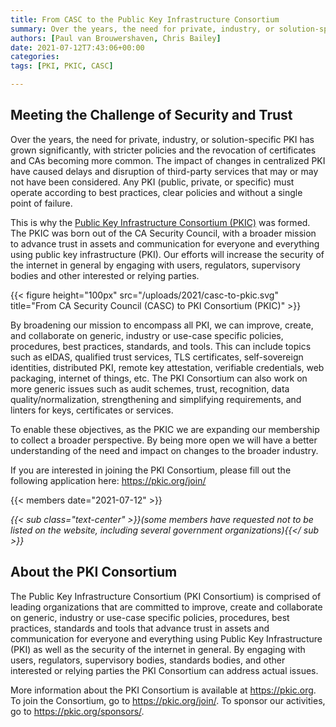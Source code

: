 ```yaml
---
title: From CASC to the Public Key Infrastructure Consortium
summary: Over the years, the need for private, industry, or solution-specific PKI has grown significantly, with stricter policies and the revocation of certificates and CAs becoming more common. The impact of changes in centralized PKI have caused delays and disruption of third-party services that may or may not have been considered. Any PKI (public, private, or specific) must operate according to best practices, clear policies and without a single point of failure.
authors: [Paul van Brouwershaven, Chris Bailey]
date: 2021-07-12T7:43:06+00:00
categories:
tags: [PKI, PKIC, CASC]

---
```


## Meeting the Challenge of Security and Trust

Over the years, the need for private, industry, or solution-specific PKI has grown significantly, with stricter policies and the revocation of certificates and CAs becoming more common. The impact of changes in centralized PKI have caused delays and disruption of third-party services that may or may not have been considered. Any PKI (public, private, or specific) must operate according to best practices, clear policies and without a single point of failure.

This is why the [Public Key Infrastructure Consortium (PKIC)](/about/) was formed. The PKIC was born out of the CA Security Council, with a broader mission to advance trust in assets and communication for everyone and everything using public key infrastructure (PKI). Our efforts will increase the security of the internet in general by engaging with users, regulators, supervisory bodies and other interested or relying parties.

{{< figure height="100px" src="/uploads/2021/casc-to-pkic.svg" title="From CA Security Council (CASC) to PKI Consortium (PKIC)" >}}

By broadening our mission to encompass all PKI, we can improve, create, and collaborate on generic, industry or use-case specific policies, procedures, best practices, standards, and tools. This can include topics such as eIDAS, qualified trust services, TLS certificates, self-sovereign identities, distributed PKI, remote key attestation, verifiable credentials, web packaging, internet of things, etc. The PKI Consortium can also work on more generic issues such as audit schemes, trust, recognition, data quality/normalization, strengthening and simplifying requirements, and linters for keys, certificates or services. 

To enable these objectives, as the PKIC we are expanding our membership to collect a broader perspective. By being more open we will have a better understanding of the need and impact on changes to the broader industry.

If you are interested in joining the PKI Consortium, please fill out the following application here: https://pkic.org/join/

{{< members date="2021-07-12" >}}

*{{< sub class="text-center" >}}(some members have requested not to be listed on the website, including several government organizations){{</ sub >}}*

## About the PKI Consortium
The Public Key Infrastructure Consortium (PKI Consortium) is comprised of leading organizations that are committed to improve, create and collaborate on generic, industry or use-case specific policies, procedures, best practices, standards and tools that advance trust in assets and communication for everyone and everything using Public Key Infrastructure (PKI) as well as the security of the internet in general. By engaging with users, regulators, supervisory bodies, standards bodies, and other interested or relying parties the PKI Consortium can address actual issues.

More information about the PKI Consortium is available at https://pkic.org. To join the Consortium, go to https://pkic.org/join/. To sponsor our activities, go to https://pkic.org/sponsors/.
